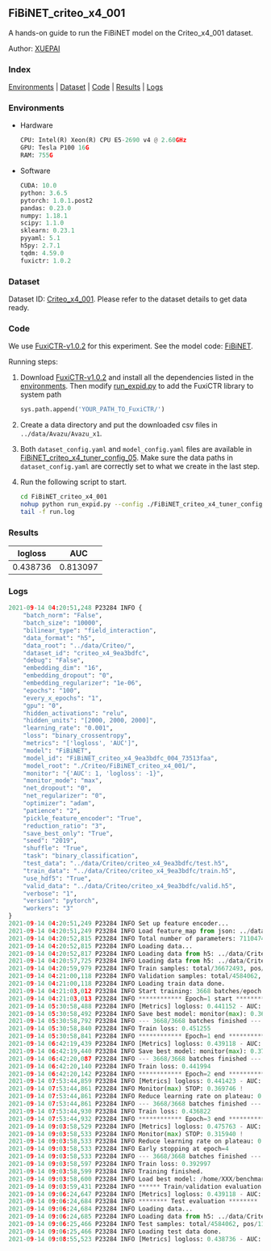## FiBiNET_criteo_x4_001

A hands-on guide to run the FiBiNET model on the Criteo_x4_001 dataset.

Author: [XUEPAI](https://github.com/xue-pai)

### Index
[Environments](#Environments) | [Dataset](#Dataset) | [Code](#Code) | [Results](#Results) | [Logs](#Logs)

### Environments
+ Hardware

  ```python
  CPU: Intel(R) Xeon(R) CPU E5-2690 v4 @ 2.60GHz
  GPU: Tesla P100 16G
  RAM: 755G

  ```

+ Software

  ```python
  CUDA: 10.0
  python: 3.6.5
  pytorch: 1.0.1.post2
  pandas: 0.23.0
  numpy: 1.18.1
  scipy: 1.1.0
  sklearn: 0.23.1
  pyyaml: 5.1
  h5py: 2.7.1
  tqdm: 4.59.0
  fuxictr: 1.0.2
  ```

### Dataset
Dataset ID: [Criteo_x4_001](https://github.com/openbenchmark/BARS/blob/master/ctr_prediction/datasets/Criteo/README.md#Criteo_x4_001). Please refer to the dataset details to get data ready.

### Code

We use [FuxiCTR-v1.0.2](https://github.com/xue-pai/FuxiCTR/tree/v1.0.2) for this experiment. See the model code: [FiBiNET](https://github.com/xue-pai/FuxiCTR/blob/v1.0.2/fuxictr/pytorch/models/FiBiNET.py).

Running steps:

1. Download [FuxiCTR-v1.0.2](https://github.com/xue-pai/FuxiCTR/archive/refs/tags/v1.0.2.zip) and install all the dependencies listed in the [environments](#environments). Then modify [run_expid.py](./run_expid.py#L5) to add the FuxiCTR library to system path
    
    ```python
    sys.path.append('YOUR_PATH_TO_FuxiCTR/')
    ```

2. Create a data directory and put the downloaded csv files in `../data/Avazu/Avazu_x1`.

3. Both `dataset_config.yaml` and `model_config.yaml` files are available in [FiBiNET_criteo_x4_tuner_config_05](./FiBiNET_criteo_x4_tuner_config_05). Make sure the data paths in `dataset_config.yaml` are correctly set to what we create in the last step.

4. Run the following script to start.

    ```bash
    cd FiBiNET_criteo_x4_001
    nohup python run_expid.py --config ./FiBiNET_criteo_x4_tuner_config_05 --expid FiBiNET_criteo_x4_004_73513faa --gpu 0 > run.log &
    tail -f run.log
    ```

### Results

| logloss | AUC  |
|:--------------------:|:--------------------:|
| 0.438736 | 0.813097  |


### Logs
```python
2021-09-14 04:20:51,248 P23284 INFO {
    "batch_norm": "False",
    "batch_size": "10000",
    "bilinear_type": "field_interaction",
    "data_format": "h5",
    "data_root": "../data/Criteo/",
    "dataset_id": "criteo_x4_9ea3bdfc",
    "debug": "False",
    "embedding_dim": "16",
    "embedding_dropout": "0",
    "embedding_regularizer": "1e-06",
    "epochs": "100",
    "every_x_epochs": "1",
    "gpu": "0",
    "hidden_activations": "relu",
    "hidden_units": "[2000, 2000, 2000]",
    "learning_rate": "0.001",
    "loss": "binary_crossentropy",
    "metrics": "['logloss', 'AUC']",
    "model": "FiBiNET",
    "model_id": "FiBiNET_criteo_x4_9ea3bdfc_004_73513faa",
    "model_root": "./Criteo/FiBiNET_criteo_x4_001/",
    "monitor": "{'AUC': 1, 'logloss': -1}",
    "monitor_mode": "max",
    "net_dropout": "0",
    "net_regularizer": "0",
    "optimizer": "adam",
    "patience": "2",
    "pickle_feature_encoder": "True",
    "reduction_ratio": "3",
    "save_best_only": "True",
    "seed": "2019",
    "shuffle": "True",
    "task": "binary_classification",
    "test_data": "../data/Criteo/criteo_x4_9ea3bdfc/test.h5",
    "train_data": "../data/Criteo/criteo_x4_9ea3bdfc/train.h5",
    "use_hdf5": "True",
    "valid_data": "../data/Criteo/criteo_x4_9ea3bdfc/valid.h5",
    "verbose": "1",
    "version": "pytorch",
    "workers": "3"
}
2021-09-14 04:20:51,249 P23284 INFO Set up feature encoder...
2021-09-14 04:20:51,249 P23284 INFO Load feature_map from json: ../data/Criteo/criteo_x4_9ea3bdfc/feature_map.json
2021-09-14 04:20:52,815 P23284 INFO Total number of parameters: 71104747.
2021-09-14 04:20:52,815 P23284 INFO Loading data...
2021-09-14 04:20:52,817 P23284 INFO Loading data from h5: ../data/Criteo/criteo_x4_9ea3bdfc/train.h5
2021-09-14 04:20:57,725 P23284 INFO Loading data from h5: ../data/Criteo/criteo_x4_9ea3bdfc/valid.h5
2021-09-14 04:20:59,979 P23284 INFO Train samples: total/36672493, pos/9396350, neg/27276143, ratio/25.62%
2021-09-14 04:21:00,118 P23284 INFO Validation samples: total/4584062, pos/1174544, neg/3409518, ratio/25.62%
2021-09-14 04:21:00,118 P23284 INFO Loading train data done.
2021-09-14 04:21:03,012 P23284 INFO Start training: 3668 batches/epoch
2021-09-14 04:21:03,013 P23284 INFO ************ Epoch=1 start ************
2021-09-14 05:30:58,488 P23284 INFO [Metrics] logloss: 0.441152 - AUC: 0.810529
2021-09-14 05:30:58,492 P23284 INFO Save best model: monitor(max): 0.369377
2021-09-14 05:30:58,792 P23284 INFO --- 3668/3668 batches finished ---
2021-09-14 05:30:58,840 P23284 INFO Train loss: 0.451255
2021-09-14 05:30:58,841 P23284 INFO ************ Epoch=1 end ************
2021-09-14 06:42:19,439 P23284 INFO [Metrics] logloss: 0.439118 - AUC: 0.812614
2021-09-14 06:42:19,440 P23284 INFO Save best model: monitor(max): 0.373495
2021-09-14 06:42:20,087 P23284 INFO --- 3668/3668 batches finished ---
2021-09-14 06:42:20,140 P23284 INFO Train loss: 0.441994
2021-09-14 06:42:20,142 P23284 INFO ************ Epoch=2 end ************
2021-09-14 07:53:44,859 P23284 INFO [Metrics] logloss: 0.441423 - AUC: 0.811169
2021-09-14 07:53:44,861 P23284 INFO Monitor(max) STOP: 0.369746 !
2021-09-14 07:53:44,861 P23284 INFO Reduce learning rate on plateau: 0.000100
2021-09-14 07:53:44,861 P23284 INFO --- 3668/3668 batches finished ---
2021-09-14 07:53:44,930 P23284 INFO Train loss: 0.436822
2021-09-14 07:53:44,932 P23284 INFO ************ Epoch=3 end ************
2021-09-14 09:03:58,529 P23284 INFO [Metrics] logloss: 0.475763 - AUC: 0.791703
2021-09-14 09:03:58,533 P23284 INFO Monitor(max) STOP: 0.315940 !
2021-09-14 09:03:58,533 P23284 INFO Reduce learning rate on plateau: 0.000010
2021-09-14 09:03:58,533 P23284 INFO Early stopping at epoch=4
2021-09-14 09:03:58,533 P23284 INFO --- 3668/3668 batches finished ---
2021-09-14 09:03:58,597 P23284 INFO Train loss: 0.392997
2021-09-14 09:03:58,599 P23284 INFO Training finished.
2021-09-14 09:03:58,600 P23284 INFO Load best model: /home/XXX/benchmarks/Criteo/FiBiNET_criteo_x4_001/criteo_x4_9ea3bdfc/FiBiNET_criteo_x4_9ea3bdfc_004_73513faa_model.ckpt
2021-09-14 09:03:59,431 P23284 INFO ****** Train/validation evaluation ******
2021-09-14 09:06:24,647 P23284 INFO [Metrics] logloss: 0.439118 - AUC: 0.812614
2021-09-14 09:06:24,684 P23284 INFO ******** Test evaluation ********
2021-09-14 09:06:24,684 P23284 INFO Loading data...
2021-09-14 09:06:24,685 P23284 INFO Loading data from h5: ../data/Criteo/criteo_x4_9ea3bdfc/test.h5
2021-09-14 09:06:25,466 P23284 INFO Test samples: total/4584062, pos/1174544, neg/3409518, ratio/25.62%
2021-09-14 09:06:25,466 P23284 INFO Loading test data done.
2021-09-14 09:08:55,523 P23284 INFO [Metrics] logloss: 0.438736 - AUC: 0.813097

```
